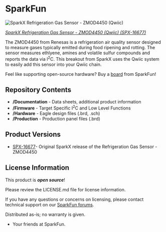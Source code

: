 SparkFun <PRODUCT NAME>
========================================

![SparkX Refrigeration Gas Sensor - ZMOD4450 (Qwiic)](https://cdn.sparkfun.com/assets/parts/1/5/5/6/3/16677-SparkX_Refrigeration_Gas_Sensor_-_ZMOD4450__Qwiic_-02.jpg)

[*SparkX Refrigeration Gas Sensor - ZMOD4450 (Qwiic) (SPX-16677)*](https://www.sparkfun.com/products/16677)


The ZMOD4450 from Renesas is a refrigeration air quality sensor designed to measure gases typically emitted during food ripening and rotting. The sensor measures ethlyene, amines and volatile sulfur compounds and reports the data via I<sup>2</sup>C. This breakout from SparkX uses the Qwiic system to easily add this sensor into your Qwiic chain. 

Feel like supporting open-source hardware? Buy a [board](https://www.sparkfun.com/products/16677) from SparkFun!

Repository Contents
-------------------

* **/Documentation** - Data sheets, additional product information
* **/Firmware** - Target Specific I<sup>2</sup>C and Low Level Functions
* **/Hardware** - Eagle design files (.brd, .sch)
* **/Production** - Production panel files (.brd)

Product Versions
----------------
* [SPX-16677](https://www.sparkfun.com/products/16677)- Original SparkX release of the Refrigeration Gas Sensor - ZMOD4450

License Information
-------------------

This product is _**open source**_! 

Please review the LICENSE.md file for license information. 

If you have any questions or concerns on licensing, please contact technical support on our [SparkFun forums](https://forum.sparkfun.com/viewforum.php?f=152).

Distributed as-is; no warranty is given.

- Your friends at SparkFun.
